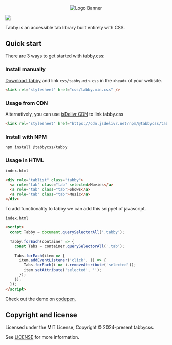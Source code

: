 <p align="center">
<img alt="Logo Banner" src="https://raw.githubusercontent.com/tabbycss/tabby/main/banner/tabby.gif"/>
<br/>

[![](https://data.jsdelivr.com/v1/package/npm/@tabbycss/tabby/badge)](https://www.jsdelivr.com/package/npm/@tabbycss/tabby)

<div align="left">Tabby is an accessible tab library built entirely with CSS.</div>
<div align="left">

## Quick start

There are 3 ways to get started with tabby.css:

### Install manually

[Download Tabby](https://raw.githubusercontent.com/tabbycss/tabby/refs/heads/main/css/tabby.min.css) and link `css/tabby.min.css` in the `<head>` of your website.

```html
<link rel="stylesheet" href="css/tabby.min.css" />
```

### Usage from CDN

Alternatively, you can use [jsDelivr CDN](https://www.jsdelivr.com/package/npm/@tabbycss/tabby) to link tabby.css

```html
<link rel="stylesheet" href="https://cdn.jsdelivr.net/npm/@tabbycss/tabby/css/tabby.min.css" />
```

### Install with NPM

```shell
npm install @tabbycss/tabby
```

### Usage in HTML

```index.html```

```html
<div role="tablist" class="tabby">
  <a role="tab" class="tab" selected>Movies</a>
  <a role="tab" class="tab">Shows</a>
  <a role="tab" class="tab">Music</a>
</div>
```

To add functionality to tabby we can add this snippet of javascript.

```index.html```

```html
<script>
  const Tabby = document.querySelectorAll('.tabby');
  
  Tabby.forEach(container => {
    const Tabs = container.querySelectorAll('.tab');

    Tabs.forEach(item => {
      item.addEventListener('click', () => {
        Tabs.forEach(i => i.removeAttribute('selected'));
        item.setAttribute('selected', '');
      });
    });
  });
</script>
```

Check out the demo on [codepen.](https://codepen.io/GreenestGoat/pen/dyxGLEQ?editors=1000)

## Copyright and license

Licensed under the MIT License, Copyright © 2024-present tabbycss.

See [LICENSE](https://github.com/tabbycss/tabby/blob/main/LICENSE) for more information.
